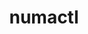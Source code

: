 ---
title: "numactl"
layout: cache
categories: [package, develop-2023-06-11]
meta: {"versions": ["2.0.14"], "compilers": ["gcc@=11.1.0", "gcc@=11.3.0", "gcc@=12.1.0", "gcc@=7.3.1", "oneapi@=2023.1.0"], "oss": ["amzn2", "ubuntu20.04", "ubuntu22.04"], "platforms": ["linux"], "targets": ["aarch64", "neoverse_n1", "ppc64le", "x86_64", "x86_64_v3"], "stacks": ["aws-ahug", "aws-ahug-aarch64", "aws-isc", "aws-isc-aarch64", "data-vis-sdk", "e4s", "e4s-oneapi", "e4s-power", "gpu-tests", "ml-linux-x86_64-cpu", "ml-linux-x86_64-cuda", "ml-linux-x86_64-rocm", "radiuss-aws", "radiuss-aws-aarch64", "root", "tutorial"], "num_specs": 8, "num_specs_by_stack": {"aws-isc-aarch64": 2, "root": 8, "aws-ahug-aarch64": 2, "radiuss-aws-aarch64": 2, "aws-ahug": 1, "radiuss-aws": 1, "aws-isc": 1, "tutorial": 2, "ml-linux-x86_64-cuda": 1, "ml-linux-x86_64-cpu": 1, "ml-linux-x86_64-rocm": 1, "data-vis-sdk": 1, "gpu-tests": 1, "e4s": 1, "e4s-power": 1, "e4s-oneapi": 1}}
spec_details: [{"hash": "sthhjcviaweqnb3vazztiiqacdg2fyor", "compiler": "gcc@=7.3.1", "versions": ["2.0.14"], "os": "amzn2", "platform": "linux", "target": "neoverse_n1", "variants": ["build_system=autotools", "patches=4e1d78c,62fc8a8,ff37630"], "stacks": ["aws-isc-aarch64", "root", "aws-ahug-aarch64", "radiuss-aws-aarch64"], "size": "-", "tarball": "https://binaries.spack.io/releases/develop-2023-06-11/build_cache/linux-amzn2-neoverse_n1/gcc-7.3.1/numactl-2.0.14/linux-amzn2-neoverse_n1-gcc-7.3.1-numactl-2.0.14-sthhjcviaweqnb3vazztiiqacdg2fyor.spack"}, {"hash": "en52xpucndoecn6oezuoh4cob4zcvhbw", "compiler": "gcc@=7.3.1", "versions": ["2.0.14"], "os": "amzn2", "platform": "linux", "target": "x86_64_v3", "variants": ["build_system=autotools", "patches=4e1d78c,62fc8a8,ff37630"], "stacks": ["aws-ahug", "radiuss-aws", "root", "aws-isc"], "size": "-", "tarball": "https://binaries.spack.io/releases/develop-2023-06-11/build_cache/linux-amzn2-x86_64_v3/gcc-7.3.1/numactl-2.0.14/linux-amzn2-x86_64_v3-gcc-7.3.1-numactl-2.0.14-en52xpucndoecn6oezuoh4cob4zcvhbw.spack"}, {"hash": "cecukfjkqzrkrz4uurkwbrlfocshu7vd", "compiler": "gcc@=11.3.0", "versions": ["2.0.14"], "os": "ubuntu22.04", "platform": "linux", "target": "x86_64_v3", "variants": ["build_system=autotools", "patches=4e1d78c,62fc8a8,ff37630"], "stacks": ["tutorial", "ml-linux-x86_64-cuda", "root", "ml-linux-x86_64-cpu", "ml-linux-x86_64-rocm"], "size": "-", "tarball": "https://binaries.spack.io/releases/develop-2023-06-11/build_cache/linux-ubuntu22.04-x86_64_v3/gcc-11.3.0/numactl-2.0.14/linux-ubuntu22.04-x86_64_v3-gcc-11.3.0-numactl-2.0.14-cecukfjkqzrkrz4uurkwbrlfocshu7vd.spack"}, {"hash": "v5tzl4j5gafyx5ikifthwxshuyx3zdht", "compiler": "gcc@=11.1.0", "versions": ["2.0.14"], "os": "ubuntu20.04", "platform": "linux", "target": "x86_64_v3", "variants": ["build_system=autotools", "patches=4e1d78c,62fc8a8,ff37630"], "stacks": ["data-vis-sdk", "gpu-tests", "root", "e4s"], "size": "-", "tarball": "https://binaries.spack.io/releases/develop-2023-06-11/build_cache/linux-ubuntu20.04-x86_64_v3/gcc-11.1.0/numactl-2.0.14/linux-ubuntu20.04-x86_64_v3-gcc-11.1.0-numactl-2.0.14-v5tzl4j5gafyx5ikifthwxshuyx3zdht.spack"}, {"hash": "cyg7i5qfg7iuvuaz44pjxgamh2bndtec", "compiler": "gcc@=11.1.0", "versions": ["2.0.14"], "os": "ubuntu20.04", "platform": "linux", "target": "ppc64le", "variants": ["build_system=autotools", "patches=4e1d78c,62fc8a8,ff37630"], "stacks": ["e4s-power", "root"], "size": "-", "tarball": "https://binaries.spack.io/releases/develop-2023-06-11/build_cache/linux-ubuntu20.04-ppc64le/gcc-11.1.0/numactl-2.0.14/linux-ubuntu20.04-ppc64le-gcc-11.1.0-numactl-2.0.14-cyg7i5qfg7iuvuaz44pjxgamh2bndtec.spack"}, {"hash": "6blniuzcxvwvffsptf4fdbda3xqhzlhu", "compiler": "gcc@=7.3.1", "versions": ["2.0.14"], "os": "amzn2", "platform": "linux", "target": "aarch64", "variants": ["build_system=autotools", "patches=4e1d78c,62fc8a8,ff37630"], "stacks": ["aws-isc-aarch64", "root", "aws-ahug-aarch64", "radiuss-aws-aarch64"], "size": "-", "tarball": "https://binaries.spack.io/releases/develop-2023-06-11/build_cache/linux-amzn2-aarch64/gcc-7.3.1/numactl-2.0.14/linux-amzn2-aarch64-gcc-7.3.1-numactl-2.0.14-6blniuzcxvwvffsptf4fdbda3xqhzlhu.spack"}, {"hash": "gues5ahvptxwy74gmle4svrb4p27nm6w", "compiler": "oneapi@=2023.1.0", "versions": ["2.0.14"], "os": "ubuntu20.04", "platform": "linux", "target": "x86_64", "variants": ["build_system=autotools", "patches=4e1d78c,62fc8a8,ff37630"], "stacks": ["e4s-oneapi", "root"], "size": "-", "tarball": "https://binaries.spack.io/releases/develop-2023-06-11/build_cache/linux-ubuntu20.04-x86_64/oneapi-2023.1.0/numactl-2.0.14/linux-ubuntu20.04-x86_64-oneapi-2023.1.0-numactl-2.0.14-gues5ahvptxwy74gmle4svrb4p27nm6w.spack"}, {"hash": "f6pxq5qk5hewykpziswmss5xk7zzivhz", "compiler": "gcc@=12.1.0", "versions": ["2.0.14"], "os": "ubuntu22.04", "platform": "linux", "target": "x86_64_v3", "variants": ["build_system=autotools", "patches=4e1d78c,62fc8a8,ff37630"], "stacks": ["tutorial", "root"], "size": "-", "tarball": "https://binaries.spack.io/releases/develop-2023-06-11/build_cache/linux-ubuntu22.04-x86_64_v3/gcc-12.1.0/numactl-2.0.14/linux-ubuntu22.04-x86_64_v3-gcc-12.1.0-numactl-2.0.14-f6pxq5qk5hewykpziswmss5xk7zzivhz.spack"}]
---